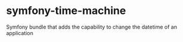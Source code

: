 # symfony-time-machine
Symfony bundle that adds the capability to change the datetime of an application

